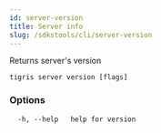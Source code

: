 ```yaml
---
id: server-version
title: Server info
slug: /sdkstools/cli/server-version
---
```


Returns server's version

```shell
tigris server version [flags]
```

### Options

```
  -h, --help   help for version
```
